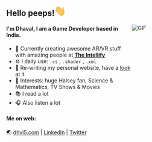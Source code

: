 ## Hello peeps!<img src="https://raw.githubusercontent.com/ABSphreak/ABSphreak/master/gifs/Hi.gif" width="30px">
 
 <img width = "34%" align="right" alt="GIF" height="180px" src="https://media.giphy.com/media/dsKnRuALlWsZG/giphy.gif" />

#### I'm Dhaval, I am a Game Developer based in India.

 - :office: Currently creating awesome AR/VR stuff with amazing people at [**The Intellify**](https://theintellify.com/)
 - ⚙️ I daily use: `.cs` , `.shader` , `.xml`
 - :link: Re-writing my personal website, have a [look](https://www.dhvl5.com/dhvl5-nuxt/) at it
 - :green_heart: Interests: huge Halsey fan, Science & Mathematics, TV Shows & Movies
 - :books: I read a lot
 - :headphones: Also listen a lot
 
#### Me on web:
 :earth_asia: [dhvl5.com](https://www.dhvl5.com/) | [LinkedIn](https://www.linkedin.com/in/dhvl5/) | [Twitter](https://twitter.com/dhvl05)

<!--
**dhvl5/dhvl5** is a ✨ _special_ ✨ :earth_asia: repository because its `README.md` (this file) appears on your GitHub profile.

Here are some ideas to get you started:

- 🔭 I’m currently working on ...
- 🌱 I’m currently learning ...
- 👯 I’m looking to collaborate on ...
- 🤔 I’m looking for help with ...
- 💬 Ask me about ...
- 📫 How to reach me: ...
- 😄 Pronouns: ...
- ⚡ Fun fact: ...
-->
